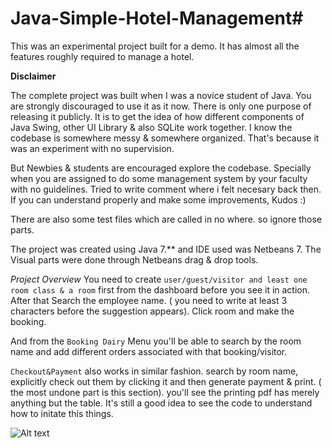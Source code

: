 # Java-Simple-Hotel-Management#

This was an experimental project built for a demo. It has almost all the features roughly required to manage a hotel.

**Disclaimer**

The complete project was built when I was a novice student of Java. You are strongly discouraged to use it as it now.
There is only one purpose of releasing it publicly. It is to get the idea of how different components of Java Swing, other UI Library & also SQLite work together. I know the codebase is somewhere messy & somewhere organized. That's because it was an experiment with no supervision.

But Newbies & students are encouraged explore the codebase. Specially when you are assigned to do some management system by your faculty with no guidelines. Tried to write comment where i felt necesary back then. If you can understand properly and make some improvements, Kudos :)

There are also some test files which are called in no where. so ignore those parts.

The project was created using Java 7.** and IDE used was Netbeans 7. The Visual parts were done through Netbeans drag & drop tools.


*Project Overview*
You need to create `user/guest/visitor and least one room class & a room` first from the dashboard before you see it in action. After that Search the employee name. ( you need to write at least 3 characters before the suggestion appears). Click room and make the booking.

And from the `Booking Dairy` Menu you'll be able to search by the room name and add different orders associated with that booking/visitor.

`Checkout&Payment` also works in similar fashion. search by room name, explicitly check out them by clicking it and then generate payment & print. ( the most undone part is this section). you'll see the printing pdf has merely anything but the table. It's still a good idea to see the code to understand how to initate this things.


![Alt text](https://s32.postimg.org/4hbw178qt/hotel_management.png "Optional title")
